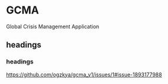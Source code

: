 # GCMA
 Global Crisis Management Application

## headings

### headings
 
https://github.com/ogzkya/gcma_v1/issues/1#issue-1893177988
